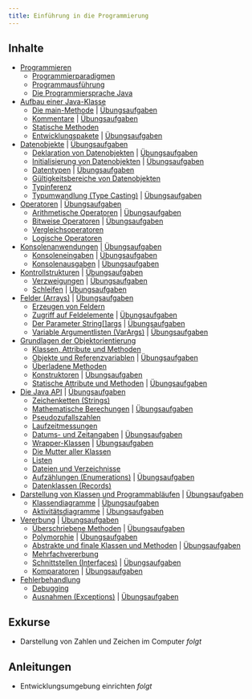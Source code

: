 ```yaml
---
title: Einführung in die Programmierung
---
```


## Inhalte
- [Programmieren](coding/coding.md)
    - [Programmierparadigmen](coding/programming-paradigms.md) 
    - [Programmausführung](coding/program-execution.md)
    - [Die Programmiersprache Java](coding/java.md)
- [Aufbau einer Java-Klasse](class-structure/class-structure.md)
    - [Die main-Methode](class-structure/main-method.md) \| [Übungsaufgaben](class-structure/exercises/main-method.md)
    - [Kommentare](class-structure/comments.md) \| [Übungsaufgaben](class-structure/exercises/comments.md)
    - [Statische Methoden](class-structure/static-methods.md)
    - [Entwicklungspakete](class-structure/packages.md) \| [Übungsaufgaben](class-structure/exercises/packages.md)
- [Datenobjekte](data-objects/data-objects.md) \| [Übungsaufgaben](data-objects/exercises/data-objects.md)
    - [Deklaration von Datenobjekten](data-objects/declaration.md) \| [Übungsaufgaben](data-objects/exercises/declaration.md)
    - [Initialisierung von Datenobjekten](data-objects/initialization.md) \| [Übungsaufgaben](data-objects/exercises/initialization.md)
    - [Datentypen](data-objects/data-types.md) \| [Übungsaufgaben](data-objects/exercises/data-types.md)
    - [Gültigkeitsbereiche von Datenobjekten](data-objects/scope.md)
    - [Typinferenz](data-objects/type-inference.md)
    - [Typumwandlung (Type Casting)](data-objects/type-casting.md) \| [Übungsaufgaben](data-objects/exercises/type-casting.md)
- [Operatoren](operators/operators.md) \| [Übungsaufgaben](operators/exercises/operators.md)
    - [Arithmetische Operatoren](operators/arithmetic-operators.md) \| [Übungsaufgaben](operators/exercises/arithmetic-operators.md)
    - [Bitweise Operatoren](operators/bitwise-operators.md) \| [Übungsaufgaben](operators/exercises/bitwise-operators.md)
    - [Vergleichsoperatoren](operators/comparison-operators.md) 
    - [Logische Operatoren](operators/logical-operators.md)
- [Konsolenanwendungen](console-applications/console-applications.md) \| [Übungsaufgaben](console-applications/exercises/console-applications.md)
    - [Konsoleneingaben](console-applications/system-in.md) \| [Übungsaufgaben](console-applications/exercises/system-in.md)
    - [Konsolenausgaben](console-applications/system-out.md) \| [Übungsaufgaben](console-applications/exercises/system-out.md)
- [Kontrollstrukturen](control-structures/control-structures.md) \| [Übungsaufgaben](control-structures/exercises/control-structures.md)
    - [Verzweigungen](control-structures/cases.md) \| [Übungsaufgaben](control-structures/exercises/cases.md)
    - [Schleifen](control-structures/loops.md) \| [Übungsaufgaben](control-structures/exercises/loops.md)
- [Felder (Arrays)](arrays/arrays.md) \| [Übungsaufgaben](arrays/exercises/arrays.md)
    - [Erzeugen von Feldern](arrays/array-creation.md)
    - [Zugriff auf Feldelemente](arrays/element-access.md) \| [Übungsaufgaben](arrays/exercises/element-access.md)
    - [Der Parameter String\[\]args](arrays/string-args.md) \| [Übungsaufgaben](arrays/exercises/string-args.md)
    - [Variable Argumentlisten (VarArgs)](arrays/var-args.md) \| [Übungsaufgaben](arrays/exercises/var-args.md)
- [Grundlagen der Objektorientierung](oo/oo.md)
    - [Klassen, Attribute und Methoden](oo/classes-attributes-and-methods.md)
    - [Objekte und Referenzvariablen](oo/objects-and-references.md) \| [Übungsaufgaben](oo/exercises/objects-and-references.md)
    - [Überladene Methoden](oo/overloaded-methods.md)
    - [Konstruktoren](oo/constructors.md) \| [Übungsaufgaben](oo/exercises/constructors.md)
    - [Statische Attribute und Methoden](oo/static-attributes-and-methods.md) \| [Übungsaufgaben](oo/exercises/static-attributes-and-methods.md)
- [Die Java API](java-api/java-api.md) \| [Übungsaufgaben](java-api/exercises/java-api.md)
    - [Zeichenketten (Strings)](java-api/strings.md)
    - [Mathematische Berechungen](java-api/maths.md) \| [Übungsaufgaben](java-api/exercises/maths.md)
    - [Pseudozufallszahlen](java-api/randoms.md)
    - [Laufzeitmessungen](java-api/runtimes.md)
    - [Datums- und Zeitangaben](java-api/dates-and-times.md) \| [Übungsaufgaben](java-api/exercises/dates-and-times.md)
    - [Wrapper-Klassen](java-api/wrappers.md) \| [Übungsaufgaben](java-api/exercises/wrappers.md)
    - [Die Mutter aller Klassen](java-api/object.md)
    - [Listen](java-api/lists.md)
    - [Dateien und Verzeichnisse](java-api/files.md)
    - [Aufzählungen (Enumerations)](java-api/enums.md) \| [Übungsaufgaben](java-api/exercises/enums.md)
    - [Datenklassen (Records)](java-api/records.md)
- [Darstellung von Klassen und Programmabläufen](uml/uml.md) \| [Übungsaufgaben](uml/exercises/uml.md)
    - [Klassendiagramme](uml/class-diagrams.md) \| [Übungsaufgaben](uml/exercises/class-diagrams.md)
    - [Aktivitätsdiagramme](uml/activity-diagrams.md) \| [Übungsaufgaben](uml/exercises/activity-diagrams.md)
- [Vererbung](inheritance/inheritance.md) \| [Übungsaufgaben](inheritance/exercises/inheritance.md)
    - [Überschriebene Methoden](inheritance/overrided-methods.md) \| [Übungsaufgaben](inheritance/exercises/overrided-methods.md)
    - [Polymorphie](inheritance/polymorphie.md) \| [Übungsaufgaben](inheritance/exercises/polymorphie.md)
    - [Abstrakte und finale Klassen und Methoden](inheritance/abstract-and-final.md) \| [Übungsaufgaben](inheritance/exercises/abstract-and-final.md)
    - [Mehrfachvererbung](inheritance/multiple-inheritance.md)
    - [Schnittstellen (Interfaces)](inheritance/interfaces.md) \| [Übungsaufgaben](inheritance/exercises/interfaces.md)
    - [Komparatoren](inheritance/comparators.md) \| [Übungsaufgaben](inheritance/exercises/comparators.md)
- [Fehlerbehandlung](bugs/bugs.md)
    - [Debugging](bugs/debugging.md)
    - [Ausnahmen (Exceptions)](bugs/exceptions.md) \| [Übungsaufgaben](bugs/exercises/exceptions.md)

## Exkurse
- Darstellung von Zahlen und Zeichen im Computer _folgt_ 

## Anleitungen
- Entwicklungsumgebung einrichten _folgt_ 
